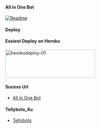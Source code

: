 #### All in One Bot
[![Readme](https://github-readme-stats.vercel.app/api/pin/?username=sahaynitin&repo=V2Bot&theme=blue)](h&bg_color=#24378)

#### Deploy

#### Easiest Deploy on Heroku

<p align="">
    <a href="https://heroku.com/deploy?template=https://github.com/kalanakt/Url-Uploader-TG">
    <img src="https://github.com/nikhileashy/justfor_testing/blob/main/herokudeploy-01-cropped.svg" alt="herokudeploy-01" border="0" height="90" width="285"></a>
</p>

#### Sucess Url
   * [All in One Bot](https://t.me/)
   
#### Tellybots_4u
   * [Tellybots](https://t.me/)




